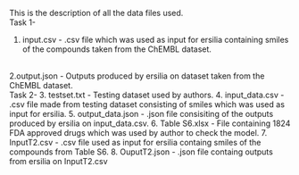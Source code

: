 This is the description of all the data files used.
<br>
Task 1-
1. input.csv - .csv file which was used as input for ersilia containing smiles of the compounds taken from the ChEMBL dataset.
<br>
2.output.json - Outputs produced by ersilia on dataset taken from the ChEMBL dataset.
<br>
Task 2-
3. testset.txt - Testing dataset used by authors.
4. input_data.csv - .csv file made from testing dataset consisting of smiles which was used as input for ersilia.
5. output_data.json - .json file consisiting of the outputs produced by ersilia on input_data.csv.
6. Table S6.xlsx - File containing 1824 FDA approved drugs which was used by author to check the model.
7. InputT2.csv - .csv file used as input for ersilia containg smiles of the compounds from Table S6.
8. OuputT2.json - .json file containg outputs from ersilia on InputT2.csv
